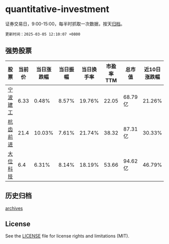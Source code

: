 # quantitative-investment

证券交易日，9:00-15:00，每半时抓取一次数据，按天[归档](archives)。

`更新时间：2025-03-05 12:10:07 +0800`

## 强势股票

|股票|当前价|当日涨跌幅|当日振幅|当日换手率|市盈率TTM|总市值|近10日涨跌幅|
|----|----|----|----|----|----|----|----|
|[宁波建工](https://xueqiu.com/S/SH601789)|6.33|0.48%|8.57%|19.76%|22.05|68.79亿|21.26%|
|[杭齿前进](https://xueqiu.com/S/SH601177)|21.4|10.03%|7.61%|21.74%|38.32|87.31亿|30.33%|
|[大位科技](https://xueqiu.com/S/SH600589)|6.4|6.31%|8.14%|18.19%|53.66|94.62亿|46.79%|

## 历史归档

[archives](archives)

## License

See the [LICENSE](LICENSE) file for license rights and limitations (MIT).